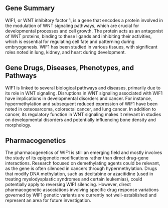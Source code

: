## Gene Summary
WIF1, or WNT inhibitory factor 1, is a gene that encodes a protein involved in the modulation of WNT signaling pathways, which are crucial for developmental processes and cell growth. The protein acts as an antagonist of WNT proteins, binding to these ligands and inhibiting their activities, which is essential for regulating cell fate and patterning during embryogenesis. WIF1 has been studied in various tissues, with significant roles noted in lung, kidney, and heart during development.

## Gene Drugs, Diseases, Phenotypes, and Pathways
WIF1 is linked to several biological pathways and diseases, primarily due to its role in WNT signaling. Disruptions in WNT signaling associated with WIF1 have implications in developmental disorders and cancer. For instance, hypermethylation and subsequent reduced expression of WIF1 have been noted in osteosarcoma, colorectal cancer, and lung cancer. In addition to cancer, its regulatory function in WNT signaling makes it relevant in studies on developmental disorders and potentially influencing bone density and morphology.

## Pharmacogenetics
The pharmacogenetics of WIF1 is still an emerging field and mostly involves the study of its epigenetic modifications rather than direct drug-gene interactions. Research focused on demethylating agents could be relevant, as the gene is often silenced in cancers through hypermethylation. Drugs that modify DNA methylation, such as decitabine or azacitidine (used in treating myelodysplastic syndromes and certain leukemias), could potentially apply to reversing WIF1 silencing. However, direct pharmacogenetic associations involving specific drug response variations governed by WIF1 genetic variants are currently not well-established and represent an area for future investigation.